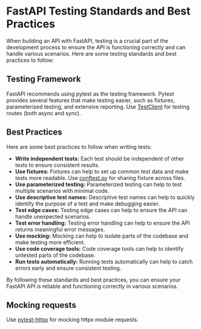 # FastAPI Testing Standards and Best Practices

When building an API with FastAPI, testing is a crucial part of the development process to ensure the API is functioning correctly and can handle various scenarios. Here are some testing standards and best practices to follow:

## Testing Framework

FastAPI recommends using pytest as the testing framework. Pytest provides several features that make testing easier, such as fixtures, parameterized testing, and extensive reporting. Use [TestClient](https://fastapi.tiangolo.com/tutorial/testing/#using-testclient) for testing routes (both async and sync).

## Best Practices

Here are some best practices to follow when writing tests:

- **Write independent tests:** Each test should be independent of other tests to ensure consistent results.
- **Use fixtures:** Fixtures can help to set up common test data and make tests more readable. Use [conftest.py](https://docs.pytest.org/en/7.3.x/reference/fixtures.html#conftest-py-sharing-fixtures-across-multiple-files) for sharing fixture across files.
- **Use parameterized testing:** Parameterized testing can help to test multiple scenarios with minimal code.
- **Use descriptive test names:** Descriptive test names can help to quickly identify the purpose of a test and make debugging easier.
- **Test edge cases:** Testing edge cases can help to ensure the API can handle unexpected scenarios.
- **Test error handling:** Testing error handling can help to ensure the API returns meaningful error messages.
- **Use mocking:** Mocking can help to isolate parts of the codebase and make testing more efficient.
- **Use code coverage tools:** Code coverage tools can help to identify untested parts of the codebase.
- **Run tests automatically:** Running tests automatically can help to catch errors early and ensure consistent testing.

By following these standards and best practices, you can ensure your FastAPI API is reliable and functioning correctly in various scenarios.

## Mocking requests

Use [pytest-httpx](https://github.com/Colin-b/pytest_httpx) for mocking httpx module requests.
